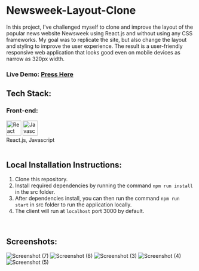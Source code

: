 # Newsweek-Layout-Clone

In this project, I've challenged myself to clone and improve the layout of the popular news website Newsweek using React.js and without using any CSS frameworks. My goal was to replicate the site, but also change the layout and styling to improve the user experience. The result is a user-friendly responsive web application that looks good even on mobile devices as narrow as 320px width. 

<h3>Live Demo: <a href='https://anthonygleason.github.io/Newsweek-Layout-Clone/'>Press Here</a></h3>
<h2>Tech Stack:</h2>
<h3>Front-end:</h3>
  <span>
    <img alt="React" height=40rem width=40rem src="https://api.iconify.design/logos/react.svg?download=1" />
    <img alt="Javascript" height=40rem width=40rem src="https://api.iconify.design/logos/javascript.svg?download=1" />
  </span>
  <br />
  React.js, Javascript
<br />
<br />
<h2>Local Installation Instructions:</h2>
<ol>
  <li>Clone this repository.</li>
  <li>Install required dependencies by running the command <code>npm run install</code> in the src folder.</li>
  <li>After dependencies install, you can then run the command <code>npm run start</code> in src folder to run the application locally.</li>
  <li>The client will run at <code>localhost</code> port 3000 by default.</li>
</ol>
<br />
<h2>Screenshots:</h2>

![Screenshot (7)](https://user-images.githubusercontent.com/87878255/230656683-b81ba4eb-045f-4ade-9bbc-dfee740d2782.png)
![Screenshot (8)](https://user-images.githubusercontent.com/87878255/230656691-92a312d8-9346-4426-9a0f-e76246031863.png)
![Screenshot (3)](https://user-images.githubusercontent.com/87878255/230530672-036ea12d-8097-46e3-b99c-c20a7f430094.png)
![Screenshot (4)](https://user-images.githubusercontent.com/87878255/230530694-824b3be3-c1c7-456d-a205-86d68b9ffd65.png)
![Screenshot (5)](https://user-images.githubusercontent.com/87878255/230530682-bf28828d-cb02-47a9-b23e-c9a5a3da5be5.png)
